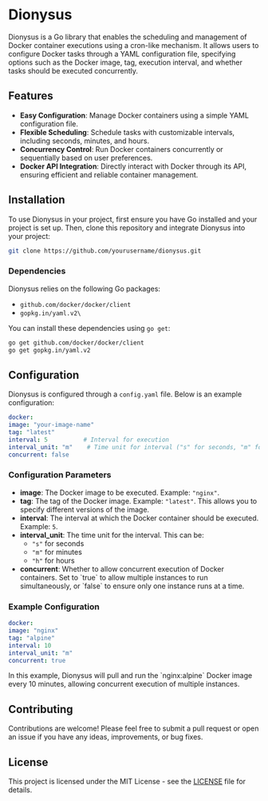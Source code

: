 # Dionysus

Dionysus is a Go library that enables the scheduling and management of Docker container executions using a cron-like mechanism. It allows users to configure Docker tasks through a YAML configuration file, specifying options such as the Docker image, tag, execution interval, and whether tasks should be executed concurrently.

## Features

- **Easy Configuration**: Manage Docker containers using a simple YAML configuration file.
- **Flexible Scheduling**: Schedule tasks with customizable intervals, including seconds, minutes, and hours.
- **Concurrency Control**: Run Docker containers concurrently or sequentially based on user preferences.
- **Docker API Integration**: Directly interact with Docker through its API, ensuring efficient and reliable container management.

## Installation

To use Dionysus in your project, first ensure you have Go installed and your project is set up. Then, clone this repository and integrate Dionysus into your project:

```bash
git clone https://github.com/yourusername/dionysus.git
```

### Dependencies

Dionysus relies on the following Go packages:

- `github.com/docker/docker/client`
- `gopkg.in/yaml.v2\`

You can install these dependencies using `go get`:

```bash
go get github.com/docker/docker/client
go get gopkg.in/yaml.v2
```

## Configuration

Dionysus is configured through a `config.yaml` file. Below is an example configuration:

```yaml
docker:
image: "your-image-name"
tag: "latest"
interval: 5          # Interval for execution
interval_unit: "m"    # Time unit for interval ("s" for seconds, "m" for minutes, "h" for hours)
concurrent: false
```

### Configuration Parameters

- **image**: The Docker image to be executed. Example: `"nginx"`.
- **tag**: The tag of the Docker image. Example: `"latest"`. This allows you to specify different versions of the image.
- **interval**: The interval at which the Docker container should be executed. Example: `5`.
- **interval_unit**: The time unit for the interval. This can be:
    - `"s"` for seconds
    - `"m"` for minutes
    - `"h"` for hours
- **concurrent**: Whether to allow concurrent execution of Docker containers. Set to \`true\` to allow multiple instances to run simultaneously, or \`false\` to ensure only one instance runs at a time.

### Example Configuration

```yaml
docker:
image: "nginx"
tag: "alpine"
interval: 10
interval_unit: "m"
concurrent: true
```

In this example, Dionysus will pull and run the \`nginx:alpine\` Docker image every 10 minutes, allowing concurrent execution of multiple instances.

## Contributing

Contributions are welcome! Please feel free to submit a pull request or open an issue if you have any ideas, improvements, or bug fixes.

## License

This project is licensed under the MIT License - see the [LICENSE](LICENSE) file for details.